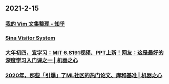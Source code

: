 
## 2021-2-15

### [我的 Vim 文集整理 - 知乎](https://zhuanlan.zhihu.com/p/347281664)

### [Sina Visitor System](https://weibo.com/1659957501/K1WxhfPqD?type=comment)

### [大年初四，宜学习：MIT 6.S191视频、PPT上新！网友：这是最好的深度学习入门课之一 | 机器之心](https://www.jiqizhixin.com/articles/2021-02-15-3)

### [2020年，那些「引爆」了ML社区的热门论文、库和基准 | 机器之心](https://www.jiqizhixin.com/articles/2021-02-15-2)